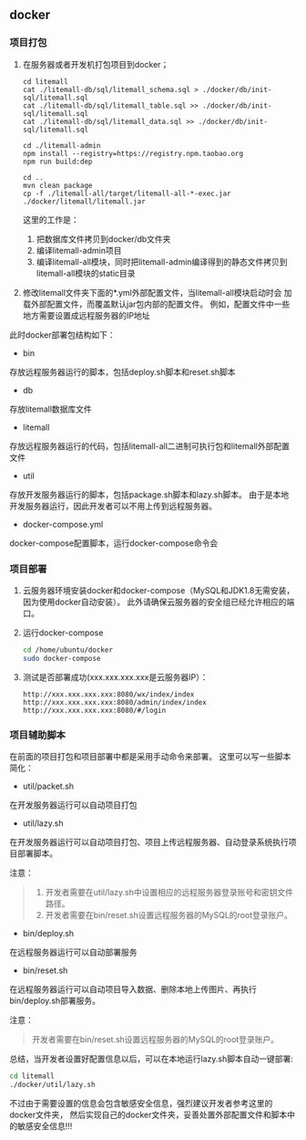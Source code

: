 ## docker

### 项目打包

1. 在服务器或者开发机打包项目到docker；
    ```
    cd litemall
    cat ./litemall-db/sql/litemall_schema.sql > ./docker/db/init-sql/litemall.sql
    cat ./litemall-db/sql/litemall_table.sql >> ./docker/db/init-sql/litemall.sql
    cat ./litemall-db/sql/litemall_data.sql >> ./docker/db/init-sql/litemall.sql
    
    cd ./litemall-admin
    npm install --registry=https://registry.npm.taobao.org
    npm run build:dep
    
    cd ..
    mvn clean package
    cp -f ./litemall-all/target/litemall-all-*-exec.jar ./docker/litemall/litemall.jar
    ```
    这里的工作是：
    1. 把数据库文件拷贝到docker/db文件夹
    2. 编译litemall-admin项目
    3. 编译litemall-all模块，同时把litemall-admin编译得到的静态文件拷贝到
       litemall-all模块的static目录
       
2. 修改litemall文件夹下面的*.yml外部配置文件，当litemall-all模块启动时会
    加载外部配置文件，而覆盖默认jar包内部的配置文件。
    例如，配置文件中一些地方需要设置成远程服务器的IP地址
    
此时docker部署包结构如下：

* bin

存放远程服务器运行的脚本，包括deploy.sh脚本和reset.sh脚本

* db

存放litemall数据库文件

* litemall

存放远程服务器运行的代码，包括litemall-all二进制可执行包和litemall外部配置文件

* util

存放开发服务器运行的脚本，包括package.sh脚本和lazy.sh脚本。
由于是本地开发服务器运行，因此开发者可以不用上传到远程服务器。

* docker-compose.yml

docker-compose配置脚本，运行docker-compose命令会

### 项目部署

1. 云服务器环境安装docker和docker-compose（MySQL和JDK1.8无需安装，因为使用docker自动安装）。
   此外请确保云服务器的安全组已经允许相应的端口。

2. 运行docker-compose
    ```bash
    cd /home/ubuntu/docker
   sudo docker-compose
    ```

3. 测试是否部署成功(xxx.xxx.xxx.xxx是云服务器IP）：
    ```
    http://xxx.xxx.xxx.xxx:8080/wx/index/index
    http://xxx.xxx.xxx.xxx:8080/admin/index/index
    http://xxx.xxx.xxx.xxx:8080/#/login
    ```

### 项目辅助脚本

在前面的项目打包和项目部署中都是采用手动命令来部署。
这里可以写一些脚本简化：

* util/packet.sh

在开发服务器运行可以自动项目打包

* util/lazy.sh

在开发服务器运行可以自动项目打包、项目上传远程服务器、自动登录系统执行项目部署脚本。
    
注意：
> 1. 开发者需要在util/lazy.sh中设置相应的远程服务器登录账号和密钥文件路径。
> 2. 开发者需要在bin/reset.sh设置远程服务器的MySQL的root登录账户。
    
* bin/deploy.sh

在远程服务器运行可以自动部署服务

* bin/reset.sh

在远程服务器运行可以自动项目导入数据、删除本地上传图片、再执行bin/deploy.sh部署服务。

注意：
> 开发者需要在bin/reset.sh设置远程服务器的MySQL的root登录账户。

总结，当开发者设置好配置信息以后，可以在本地运行lazy.sh脚本自动一键部署:
```bash
cd litemall
./docker/util/lazy.sh
```

不过由于需要设置的信息会包含敏感安全信息，强烈建议开发者参考这里的docker文件夹，
然后实现自己的docker文件夹，妥善处置外部配置文件和脚本中的敏感安全信息!!!